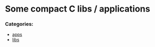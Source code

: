 # Some compact C libs / applications

### Categories:

- [apps](apps/Readme.md)
- [libs](libs/Readme.md)
